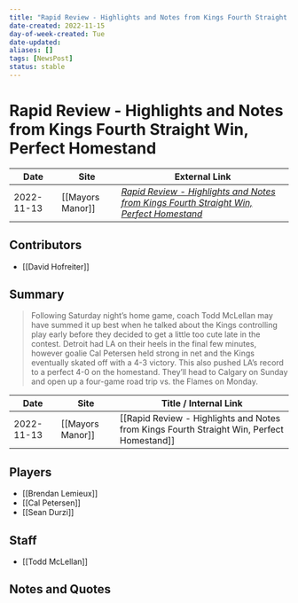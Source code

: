 ```yaml
---
title: "Rapid Review - Highlights and Notes from Kings Fourth Straight Win, Perfect Homestand"
date-created: 2022-11-15
day-of-week-created: Tue
date-updated: 
aliases: []
tags: [NewsPost]
status: stable
---
```


# Rapid Review - Highlights and Notes from Kings Fourth Straight Win, Perfect Homestand

| Date       | Site             | External Link                                                                                                                                                                                                  |
| ---------- | ---------------- | -------------------------------------------------------------------------------------------------------------------------------------------------------------------------------------------------------------- |
| 2022-11-13 | [[Mayors Manor]] | [*Rapid Review - Highlights and Notes from Kings Fourth Straight Win, Perfect Homestand*](https://mayorsmanor.com/2022/11/rapid-review-highlights-and-notes-from-kings-fourth-straight-win-perfect-homestand/) |

## Contributors
- [[David Hofreiter]]

## Summary
> Following Saturday night’s home game, coach Todd McLellan may have summed it up best when he talked about the Kings controlling play early before they decided to get a little too cute late in the contest. Detroit had LA on their heels in the final few minutes, however goalie Cal Petersen held strong in net and the Kings eventually skated off with a 4-3 victory. This also pushed LA’s record to a perfect 4-0 on the homestand. They’ll head to Calgary on Sunday and open up a four-game road trip vs. the Flames on Monday.

| Date       | Site             | Title / Internal Link                                                                     |
| ---------- | ---------------- | ----------------------------------------------------------------------------------------- |
| 2022-11-13 | [[Mayors Manor]] | [[Rapid Review - Highlights and Notes from Kings Fourth Straight Win, Perfect Homestand]] |

## Players
- [[Brendan Lemieux]]
- [[Cal Petersen]]
- [[Sean Durzi]]


## Staff
- [[Todd McLellan]]

## Notes and Quotes
> 

